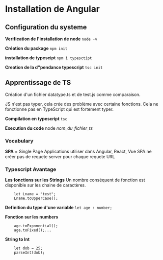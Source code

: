 # Installation de Angular
## Configuration du systeme
**Verification de l'installation de node**
`node -v`

**Création du package**
`npm init`

**installation de typescipt**
`npm i typesctipt`

**Creation de la d"pendance typescript**
`tsc init`

## Apprentissage de TS
Création d'un fichier datatype.ts et de test.js comme comparaison.

JS n'est pas typer, cela crée des problème avec certaine fonctions. Cela ne fonctionne pas en TypeScript qui est fortement typer.

**Compilation en typescript**
`tsc`

**Execution du code**
node _nom_du_fichier_ts_

### Vocabulary

**SPA** = Single Page Applications utiliser dans Angular, React, Vue
SPA ne créer pas de requete server pour chaque requete URL


### Typescript Avantage
**Les fonctions sur les Strings**
Un nombre conséquent de fonction est disponible sur les chaine de caractères.
```
    let Lname = "test";
	Lname.toUpperCase();
```
**Definition du type d'une variable**
`let age : number;`

**Fonction sur les numbers**
```
	age.toExponential();
	age.toFixed();...
```
**String to Int**
```
	let dob = 25;
	parseInt(dob);
```